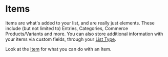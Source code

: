 # Items
Items are what's added to your list, and are really just elements. These include (but not limited to) Entries, Categories, Commerce Products/Variants and more. You can also store additional information with your items via custom fields, through your [List Type](docs:feature-tour/lists).

Look at the [Item](docs:developers/item) for what you can do with an Item.